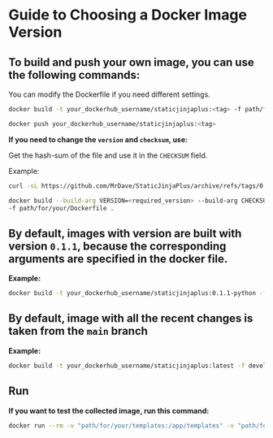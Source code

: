 # Guide to Choosing a Docker Image Version

## To build and push your own image, you can use the following commands:

You can modify the Dockerfile if you need different settings.

```sh
docker build -t your_dockerhub_username/staticjinjaplus:<tag> -f path/for/your/Dockerfile .
```
```sh
docker push your_dockerhub_username/staticjinjaplus:<tag>
```

**If you need to change the `version` and `checksum`, use:**

Get the hash-sum of the file and use it in the `CHECKSUM` field.

Example:

```sh
curl -sL https://github.com/MrDave/StaticJinjaPlus/archive/refs/tags/0.1.0.tar.gz | sha256sum
```

```sh
docker build --build-arg VERSION=<required_version> --build-arg CHECKSUM=<hash_sum> -t your_dockerhub_username/staticjinjaplus:<tag>
-f path/for/your/Dockerfile .
```

## By default, images with version are built with version `0.1.1`, because the corresponding arguments are specified in the docker file.

**Example:**

```sh
docker build -t your_dockerhub_username/staticjinjaplus:0.1.1-python -f 0.1/python/Dockerfile .
```

## By default, image with all the recent changes is taken from the `main` branch

**Example:**

```sh
docker build -t your_dockerhub_username/staticjinjaplus:latest -f develop/python/Dockerfile .
```

## Run

**If you want to test the collected image, run this command:**

```sh
docker run --rm -v "path/for/your/templates:/app/templates" -v "path/for/your/build:/app/build" your_dockerhub_username/staticjinjaplus:<tag> -w
```
